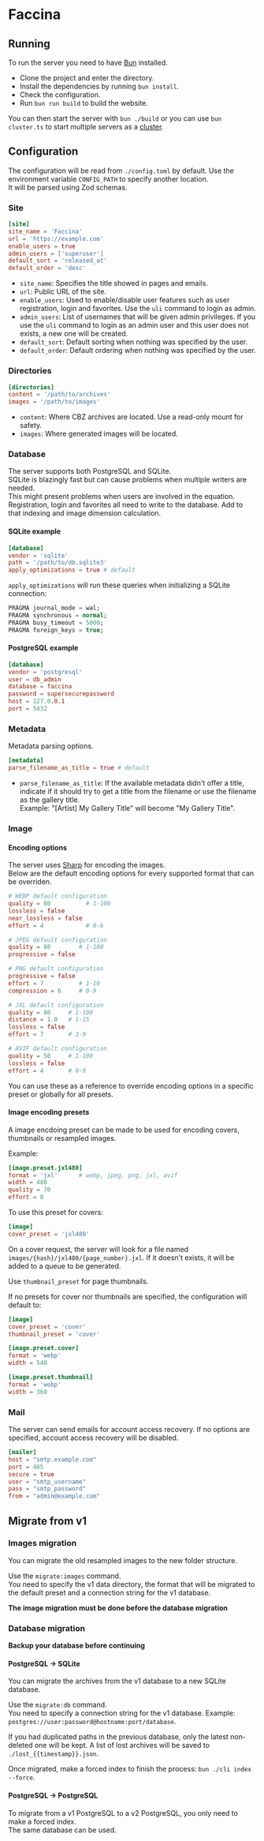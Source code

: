 # Faccina

## Running

To run the server you need to have [Bun](https://bun.sh/) installed.

- Clone the project and enter the directory.
- Install the dependencies by running `bun install`.
- Check the configuration.
- Run `bun run build` to build the website.

You can then start the server with `bun ./build` or you can use `bun cluster.ts` to start multiple servers as a [cluster](https://bun.sh/guides/http/cluster).

## Configuration

The configuration will be read from `./config.toml` by default. Use the environment variable `CONFIG_PATH` to specify another location.\
It will be parsed using Zod schemas.

### Site

```toml
[site]
site_name = 'Faccina'
url = 'https://example.com'
enable_users = true
admin_users = ['superuser']
default_sort = 'released_at'
default_order = 'desc'
```

- `site_name`: Specifies the title showed in pages and emails.
- `url`: Public URL of the site.
- `enable_users`: Used to enable/disable user features such as user registration, login and favorites. Use the `uli` command to login as admin.
- `admin_users`: List of usernames that will be given admin privileges. If you use the `uli` command to login as an admin user and this user does not exists, a new one will be created.
- `default_sort`: Default sorting when nothing was specified by the user.
- `default_order`: Default ordering when nothing was specified by the user.

### Directories

```toml
[directories]
content = '/path/to/archives'
images = '/path/to/images'
```

- `content`: Where CBZ archives are located. Use a read-only mount for safety.
- `images`: Where generated images will be located.

### Database

The server supports both PostgreSQL and SQLite.\
SQLite is blazingly fast but can cause problems when multiple writers are needed.\
This might present problems when users are involved in the equation. Registration, login and favorites all need to write to the database. Add to that indexing and image dimension calculation.

#### SQLite example

```toml
[database]
vendor = 'sqlite'
path = '/path/to/db.sqlite3'
apply_optimizations = true # default
```

`apply_optimizations` will run these queries when initializing a SQLite connection:

```sql
PRAGMA journal_mode = wal;
PRAGMA synchronous = normal;
PRAGMA busy_timeout = 5000;
PRAGMA foreign_keys = true;
```

#### PostgreSQL example

```toml
[database]
vendor = 'postgresql'
user = db_admin
database = faccina
password = supersecurepassword
host = 127.0.0.1
port = 5432
```

### Metadata

Metadata parsing options.

```toml
[metadata]
parse_filename_as_title = true # default
```

- `parse_filename_as_title`: If the available metadata didn't offer a title, indicate if it should try to get a title from the filename or use the filename as the gallery title.\
  Example: "[Artist] My Gallery Title" will become "My Gallery Title".

### Image

#### Encoding options

The server uses [Sharp](https://sharp.pixelplumbing.com) for encoding the images.\
Below are the default encoding options for every supported format that can be overriden.

```toml
# WEBP default configuration
quality = 80          # 1-100
lossless = false
near_lossless = false
effort = 4            # 0-6

# JPEG default configuration
quality = 80        # 1-100
progressive = false

# PNG default configuration
progressive = false
effort = 7          # 1-10
compression = 6     # 0-9

# JXL default configuration
quality = 80     # 1-100
distance = 1.0   # 1-15
lossless = false
effort = 7       # 3-9

# AVIF default configuration
quality = 50     # 1-100
lossless = false
effort = 4       # 0-9
```

You can use these as a reference to override encoding options in a specific preset or globally for all presets.

#### Image encoding presets

A image encdoing preset can be made to be used for encoding covers, thumbnails or resampled images.

Example:

```toml
[image.preset.jxl480]
format = 'jxl'      # webp, jpeg, png, jxl, avif
width = 480
quality = 70
effort = 8
```

To use this preset for covers:

```toml
[image]
cover_preset = 'jxl480'
```

On a cover request, the server will look for a file named `images/{hash}/jxl480/{page_number}.jxl`. If it doesn't exists, it will be added to a queue to be generated.

Use `thumbnail_preset` for page thumbnails.

If no presets for cover nor thumbnails are specified, the configuration will default to:

```toml
[image]
cover_preset = 'cover'
thumbnail_preset = 'cover'

[image.preset.cover]
format = 'webp'
width = 540

[image.preset.thumbnail]
format = 'webp'
width = 360
```

### Mail

The server can send emails for account access recovery. If no options are specified, account access recovery will be disabled.

```toml
[mailer]
host = "smtp.example.com"
port = 465
secure = true
user = "smtp_username"
pass = "smtp_password"
from = "admin@example.com"
```

## Migrate from v1

### Images migration

You can migrate the old resampled images to the new folder structure.

Use the `migrate:images` command.\
You need to specify the v1 data directory, the format that will be migrated to the default preset and a connection string for the v1 database.

**The image migration must be done before the database migration**

### Database migration

**Backup your database before continuing**

#### PostgreSQL -> SQLite

You can migrate the archives from the v1 database to a new SQLite database.

Use the `migrate:db` command.\
You need to specify a connection string for the v1 database. Example: `postgres://user:password@hostname:port/database`.

If you had duplicated paths in the previous database, only the latest non-deleted one will be kept. A list of lost archives will be saved to `./lost_{{timestamp}}.json`.

Once migrated, make a forced index to finish the process: `bun ./cli index --force`.

#### PostgreSQL -> PostgreSQL

To migrate from a v1 PostgreSQL to a v2 PostgreSQL, you only need to make a forced index.\
The same database can be used.
